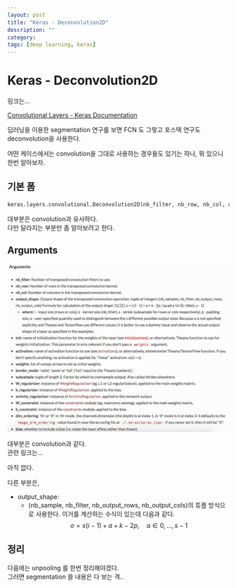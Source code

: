 ```yaml
---
layout: post
title: "Keras - Deconvolution2D"
description: ""
category:
tags: [deep learning, keras]
---
```


# Keras - Deconvolution2D
링크는…

[Convolutional Layers - Keras Documentation](https://keras.io/layers/convolutional/#deconvolution2d)

딥러닝을 이용한 segmentation 연구를 보면 FCN 도 그렇고 포스텍 연구도 deconvolution을 사용한다.

어떤 케이스에서는 convolution을 그대로 사용하는 경우들도 있기는 하나, 뭐 있으니 한번 알아보자.

## 기본 폼
```python
keras.layers.convolutional.Deconvolution2D(nb_filter, nb_row, nb_col, output_shape, init='glorot_uniform', activation=None, weights=None, border_mode='valid', subsample=(1, 1), dim_ordering='default', W_regularizer=None, b_regularizer=None, activity_regularizer=None, W_constraint=None, b_constraint=None, bias=True)
```


대부분은 convolution과 유사하다.  
다만 달라지는 부분만 좀 알아보려고 한다.

## Arguments

![](/assets/2017-01-19-Keras_-_Deconvolution2D/51B574F0-EB61-440C-BA5A-534DE9CC59C4.png)

대부분은 convolution과 같다.   
관련 링크는…

아직 없다.

다른 부분은,  

* output_shape:
	* (nb_sample, nb_filter, nb_output_rows, nb_output_cols)의 튜플 방식으로 사용한다. 이거를 계산하는 수식이 있는데 다음과 같다.
	$$o = s (i - 1) + a + k - 2p, \quad a \in {0, \ldots, s - 1}$$

	
## 정리

다음에는 unpooling 를 한번 정리해야겠다.  
그러면 segmentation 쓸 내용은 다 보는 격..
